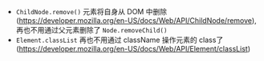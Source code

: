* `ChildNode.remove()` 元素将自身从 DOM 中删除(https://developer.mozilla.org/en-US/docs/Web/API/ChildNode/remove), 再也不用通过父元素删除了 `Node.removeChild()`
* `Element.classList` 再也不用通过 className 操作元素的 class了 (https://developer.mozilla.org/en-US/docs/Web/API/Element/classList)